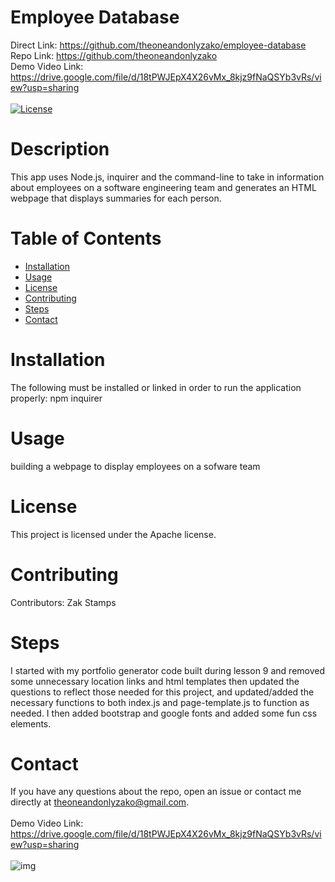 # Employee Database
  Direct Link: https://github.com/theoneandonlyzako/employee-database
  <br/>
  Repo Link: https://github.com/theoneandonlyzako
  </br>
  Demo Video Link: https://drive.google.com/file/d/18tPWJEpX4X26vMx_8kjz9fNaQSYb3vRs/view?usp=sharing
  <br/></br>
  [![License](https://img.shields.io/badge/License-Apache%202.0-blue.svg)](https://opensource.org/licenses/Apache-2.0)

  # Description
  This app uses Node.js, inquirer and the command-line to take in information about employees on a software engineering team and generates an HTML webpage that displays summaries for each person.
  
  # Table of Contents 
  * [Installation](#installation)
  * [Usage](#usage)
  * [License](#license)
  * [Contributing](#contributing)
  * [Steps](#steps)
  * [Contact](#contact)
  
  # Installation
  The following must be installed or linked in order to run the application properly: npm inquirer
  
  # Usage
  ​building a webpage to display employees on a sofware team
 
  # License
  This project is licensed under the Apache license.
  
  # Contributing
  ​Contributors: Zak Stamps
  
  # Steps
  I started with my portfolio generator code built during lesson 9 and removed some unnecessary location links and html templates then updated the questions to reflect those needed for this project, and updated/added the necessary functions to both index.js and page-template.js to function as needed. I then added bootstrap and google fonts and added some fun css elements.
  
  # Contact
  If you have any questions about the repo, open an issue or contact me directly at theoneandonlyzako@gmail.com.
  <br/><br/>
  Demo Video Link: https://drive.google.com/file/d/18tPWJEpX4X26vMx_8kjz9fNaQSYb3vRs/view?usp=sharing
  <br/></br>
  ![img](./site.gif)




